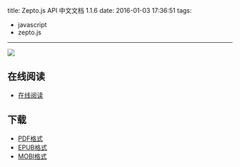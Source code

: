 title: Zepto.js API 中文文档 1.1.6
date: 2016-01-03 17:36:51
tags:
  - javascript
  - zepto.js
---

![](https://ek8whxe.cloudimg.io/s/width/226/https://www.gitbook.com/cover/book/wizardforcel/zeptojs-api-doc.jpg?build=1451813674472&v=12.0.2)

<!--more-->

## 在线阅读 ##

+ [在线阅读](https://www.gitbook.com/book/wizardforcel/zeptojs-api-doc/details)

## 下载 ##

+ [PDF格式](https://www.gitbook.com/download/pdf/book/wizardforcel/zeptojs-api-doc)
+ [EPUB格式](https://www.gitbook.com/download/epub/book/wizardforcel/zeptojs-api-doc)
+ [MOBI格式](https://www.gitbook.com/download/mobi/book/wizardforcel/zeptojs-api-doc)